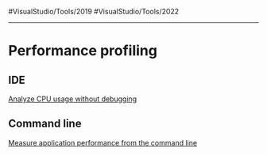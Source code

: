 #VisualStudio/Tools/2019
#VisualStudio/Tools/2022

---

# Performance profiling

## IDE

[Analyze CPU usage without debugging](https://learn.microsoft.com/en-us/visualstudio/profiling/cpu-usage?view=vs-2022)

## Command line

[Measure application performance from the command line](https://learn.microsoft.com/en-us/visualstudio/profiling/profile-apps-from-command-line?view=vs-2022)